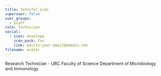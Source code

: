 ```yaml
---
title: Jennifer Lian
superuser: false
user_groups:
  - Staff
role: Technician
social:
  - icon: envelope
    icon_pack: fas
    link: mailto:your-email@domain.com
filename: avatar
---
```



Research Technician - UBC Faculty of Science Department of Microbiology and Immunology